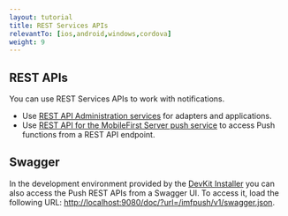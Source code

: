 ```yaml
---
layout: tutorial
title: REST Services APIs 
relevantTo: [ios,android,windows,cordova]
weight: 9
---
```

## REST APIs
You can use REST Services APIs to work with notifications.

* Use [REST API Administration services](http://www.ibm.com/support/knowledgecenter/en/SSHS8R_8.0.0/com.ibm.worklight.apiref.doc/apiref/c_restapi_oview.html) for adapters and applications.
* Use [REST API for the MobileFirst Server push service](http://www.ibm.com/support/knowledgecenter/en/SSHS8R_8.0.0/com.ibm.worklight.apiref.doc/rest_runtime/c_restapi_runtime.html#restruntime) to access Push functions from a REST API endpoint.

## Swagger
In the development environment provided by the [DevKit Installer](../../setting-up-your-development-environment/mobilefirst-development-environment) you can also access the Push REST APIs from a Swagger UI. To access it, load the following URL: [http://localhost:9080/doc/?url=/imfpush/v1/swagger.json](http://localhost:9080/doc/?url=/imfpush/v1/swagger.json).


